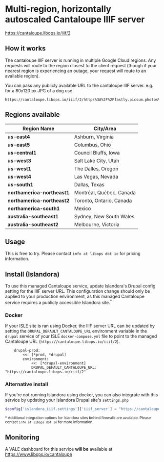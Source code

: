 # Multi-region, horizontally autoscaled Cantaloupe IIIF server

https://cantaloupe.libops.io/iiif/2

## How it works

The cantaloupe IIIF server is running in multiple Google Cloud regions. Any requests will route to the region closest to the client request (though if your nearest region is experiencing an outage, your request will route to an available region).

You can pass any publicly available URL to the cantaloupe IIIF server. e.g. for a 80x120 px JPG of a dog use

```
https://cantaloupe.libops.io/iiif/2/https%3A%2F%2Ffastly.picsum.photos%2Fid%2F237%2F200%2F300.jpg%3Fhmac%3DTmmQSbShHz9CdQm0NkEjx1Dyh_Y984R9LpNrpvH2D_U/full/80,120/0/default.jpg
```

## Regions available


| Region Name                 | City/Area                   |
|-----------------------------|-----------------------------|
| **us-east4**                | Ashburn, Virginia           |
| **us-east5**                | Columbus, Ohio              |
| **us-central1**             | Council Bluffs, Iowa        |
| **us-west3**                | Salt Lake City, Utah        |
| **us-west1**                | The Dalles, Oregon          |
| **us-west4**                | Las Vegas, Nevada           |
| **us-south1**               | Dallas, Texas               |
| **northamerica-northeast1** | Montréal, Québec, Canada    |
| **northamerica-northeast2** | Toronto, Ontario, Canada    |
| **northamerica-south1**     | Mexico                      |
| **australia-southeast1**    | Sydney, New South Wales     |
| **australia-southeast2**    | Melbourne, Victoria         |

## Usage

This is free to try. Please contact `info at libops dot io` for pricing information.

## Install (Islandora)

To use this managed Cantaloupe service, update Islandora's Drupal config setting for the IIIF server URL. This configuration change should only be applied to your production environment, as this managed Cantaloupe service requires a publicly accessible Islandora site.<sup>*</sup>

### Docker

If your ISLE site is ran using Docker, the IIIF server URL can be updated by setting the `DRUPAL_DEFAULT_CANTALOUPE_URL` environment variable in the `drupal` service of your ISLE `docker-compose.yml` file to point to the managed Cantaloupe URL (`https://cantaloupe.libops.io/iiif/2`).

```
    drupal-prod:
        <<: [*prod, *drupal]
        environment:
            <<: [*drupal-environment]
            DRUPAL_DEFAULT_CANTALOUPE_URL: "https://cantaloupe.libops.io/iiif/2"
```

### Alternative install

If you're not running Islandora using docker, you can also integrate with this service by updating your Islandora Drupal site's `settings.php`

```php
$config['islandora_iiif.settings']['iiif_server'] = "https://cantaloupe.libops.io/iiif/2";
```


<sub>* Additional integration options for Islandora sites behind firewalls are available. Please contact `info at libops dot io` for more information.</sub>


## Monitoring

A VALE dashboard for this service **will be** available at https://www.libops.io/cantaloupe
